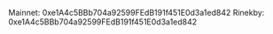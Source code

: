 Mainnet: 0xe1A4c5BBb704a92599FEdB191f451E0d3a1ed842
Rinekby: 0xe1A4c5BBb704a92599FEdB191f451E0d3a1ed842

